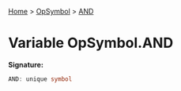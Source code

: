 [Home](../../../index.md) &gt; [OpSymbol](../../opsymbol.md) &gt; [AND](./and.md)

# Variable OpSymbol.AND


<b>Signature:</b>

```typescript
AND: unique symbol
```
